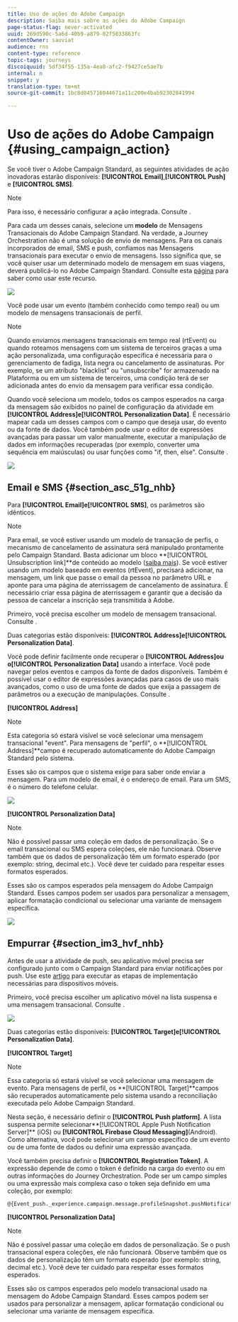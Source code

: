 ```yaml
---
title: Uso de ações do Adobe Campaign
description: Saiba mais sobre as ações do Adobe Campaign
page-status-flag: never-activated
uuid: 269d590c-5a6d-40b9-a879-02f5033863fc
contentOwner: sauviat
audience: rns
content-type: reference
topic-tags: journeys
discoiquuid: 5df34f55-135a-4ea8-afc2-f9427ce5ae7b
internal: n
snippet: y
translation-type: tm+mt
source-git-commit: 1bc8d845716044671a11c200e4bab92302841994

---
```



# Uso de ações do Adobe Campaign {#using_campaign_action}

Se você tiver o Adobe Campaign Standard, as seguintes atividades de ação inovadoras estarão disponíveis: **[!UICONTROL Email]**,**[!UICONTROL Push]** e **[!UICONTROL SMS]**.

>[!NOTE]
>
>Para isso, é necessário configurar a ação integrada. Consulte [](../action/working-with-adobe-campaign.md).

Para cada um desses canais, selecione um **modelo** de Mensagens Transacionais do Adobe Campaign Standard. Na verdade, a Journey Orchestration não é uma solução de envio de mensagens. Para os canais incorporados de email, SMS e push, confiamos nas Mensagens transacionais para executar o envio de mensagens. Isso significa que, se você quiser usar um determinado modelo de mensagem em suas viagens, deverá publicá-lo no Adobe Campaign Standard. Consulte esta [página](https://docs.adobe.com/content/help/en/campaign-standard/using/communication-channels/transactional-messaging/about-transactional-messaging.html) para saber como usar este recurso.

![](../assets/journey59.png)

Você pode usar um evento (também conhecido como tempo real) ou um modelo de mensagens transacionais de perfil.

>[!NOTE]
>
>Quando enviamos mensagens transacionais em tempo real (rtEvent) ou quando roteamos mensagens com um sistema de terceiros graças a uma ação personalizada, uma configuração específica é necessária para o gerenciamento de fadiga, lista negra ou cancelamento de assinaturas. Por exemplo, se um atributo &quot;blacklist&quot; ou &quot;unsubscribe&quot; for armazenado na Plataforma ou em um sistema de terceiros, uma condição terá de ser adicionada antes do envio da mensagem para verificar essa condição.

Quando você seleciona um modelo, todos os campos esperados na carga da mensagem são exibidos no painel de configuração da atividade em **[!UICONTROL Address]**e**[!UICONTROL Personalization Data]**. É necessário mapear cada um desses campos com o campo que deseja usar, do evento ou da fonte de dados. Você também pode usar o editor de expressões avançadas para passar um valor manualmente, executar a manipulação de dados em informações recuperadas (por exemplo, converter uma sequência em maiúsculas) ou usar funções como &quot;if, then, else&quot;. Consulte [](../expression/expressionadvanced.md).

![](../assets/journey60.png)

## Email e SMS {#section_asc_51g_nhb}

Para **[!UICONTROL Email]**e**[!UICONTROL SMS]**, os parâmetros são idênticos.

>[!NOTE]
>
>Para email, se você estiver usando um modelo de transação de perfis, o mecanismo de cancelamento de assinatura será manipulado prontamente pelo Campaign Standard. Basta adicionar um bloco **[!UICONTROL Unsubscription link]**de conteúdo ao modelo ([saiba mais](https://docs.adobe.com/content/help/en/campaign-standard/using/communication-channels/transactional-messaging/about-transactional-messaging.html)). Se você estiver usando um modelo baseado em eventos (rtEvent), precisará adicionar, na mensagem, um link que passe o email da pessoa no parâmetro URL e aponte para uma página de aterrissagem de cancelamento de assinatura. É necessário criar essa página de aterrissagem e garantir que a decisão da pessoa de cancelar a inscrição seja transmitida à Adobe.

Primeiro, você precisa escolher um modelo de mensagem transacional. Consulte [](../building-journeys/about-action-activities.md).

Duas categorias estão disponíveis: **[!UICONTROL Address]**e**[!UICONTROL Personalization Data]**.

Você pode definir facilmente onde recuperar o **[!UICONTROL Address]**ou o**[!UICONTROL Personalization Data]** usando a interface. Você pode navegar pelos eventos e campos da fonte de dados disponíveis. Também é possível usar o editor de expressões avançadas para casos de uso mais avançados, como o uso de uma fonte de dados que exija a passagem de parâmetros ou a execução de manipulações. Consulte [](../expression/expressionadvanced.md).

**[!UICONTROL Address]**

>[!NOTE]
>
>Esta categoria só estará visível se você selecionar uma mensagem transacional &quot;event&quot;. Para mensagens de &quot;perfil&quot;, o **[!UICONTROL Address]**campo é recuperado automaticamente do Adobe Campaign Standard pelo sistema.

Esses são os campos que o sistema exige para saber onde enviar a mensagem. Para um modelo de email, é o endereço de email. Para um SMS, é o número do telefone celular.

![](../assets/journey61.png)

**[!UICONTROL Personalization Data]**

>[!NOTE]
>
>Não é possível passar uma coleção em dados de personalização. Se o email transacional ou SMS espera coleções, ele não funcionará. Observe também que os dados de personalização têm um formato esperado (por exemplo: string, decimal etc.). Você deve ter cuidado para respeitar esses formatos esperados.

Esses são os campos esperados pela mensagem do Adobe Campaign Standard. Esses campos podem ser usados para personalizar a mensagem, aplicar formatação condicional ou selecionar uma variante de mensagem específica.

![](../assets/journey62.png)

## Empurrar {#section_im3_hvf_nhb}

Antes de usar a atividade de push, seu aplicativo móvel precisa ser configurado junto com o Campaign Standard para enviar notificações por push. Use este [artigo](https://helpx.adobe.com/campaign/kb/integrate-mobile-sdk.html) para executar as etapas de implementação necessárias para dispositivos móveis.

Primeiro, você precisa escolher um aplicativo móvel na lista suspensa e uma mensagem transacional. Consulte [](../building-journeys/about-action-activities.md).

![](../assets/journey62bis.png)

Duas categorias estão disponíveis: **[!UICONTROL Target]**e**[!UICONTROL Personalization Data]**.

**[!UICONTROL Target]**

>[!NOTE]
>
>Essa categoria só estará visível se você selecionar uma mensagem de evento. Para mensagens de perfil, os **[!UICONTROL Target]**campos são recuperados automaticamente pelo sistema usando a reconciliação executada pelo Adobe Campaign Standard.

Nesta seção, é necessário definir o **[!UICONTROL Push platform]**. A lista suspensa permite selecionar**[!UICONTROL Apple Push Notification Server]** (iOS) ou **[!UICONTROL Firebase Cloud Messaging]**(Android). Como alternativa, você pode selecionar um campo específico de um evento ou de uma fonte de dados ou definir uma expressão avançada.

Você também precisa definir o **[!UICONTROL Registration Token]**. A expressão depende de como o token é definido na carga do evento ou em outras informações do Journey Orchestration. Pode ser um campo simples ou uma expressão mais complexa caso o token seja definido em uma coleção, por exemplo:

```
@{Event_push._experience.campaign.message.profileSnapshot.pushNotificationTokens.first().token}
```

**[!UICONTROL Personalization Data]**

>[!NOTE]
>
>Não é possível passar uma coleção em dados de personalização. Se o push transacional espera coleções, ele não funcionará. Observe também que os dados de personalização têm um formato esperado (por exemplo: string, decimal etc.). Você deve ter cuidado para respeitar esses formatos esperados.

Esses são os campos esperados pelo modelo transacional usado na mensagem do Adobe Campaign Standard. Esses campos podem ser usados para personalizar a mensagem, aplicar formatação condicional ou selecionar uma variante de mensagem específica.
